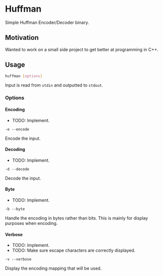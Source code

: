 # Huffman

Simple Huffman Encoder/Decoder binary.

## Motivation

Wanted to work on a small side project to get better at programming in C++.

## Usage

```bash
huffman [options]
```

Input is read from `stdin` and outputted to `stdout`.

### Options

#### Encoding

+ TODO: Implement.

`-e --encode`

Encode the input.

#### Decoding

+ TODO: Implement.

`-d --decode`

Decode the input.

#### Byte

+ TODO: Implement.

`-b --byte`

Handle the encoding in bytes rather than bits. This is mainly for display purposes when encoding.

#### Verbose

+ TODO: Implement.
+ TODO: Make sure escape characters are correctly displayed.

`-v --verbose`

Display the encoding mapping that will be used.
